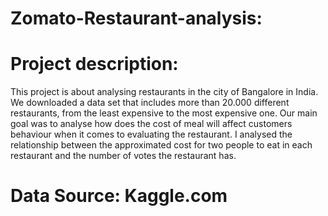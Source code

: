 # Zomato-Restaurant-analysis:
# Project description:

This project is about analysing restaurants in the city of Bangalore in India. We downloaded a data set that includes more than 20.000 different restaurants, from the least expensive to the most expensive one. 
Our main goal was to analyse how does the cost of meal will affect customers behaviour when it comes to evaluating the restaurant. I analysed the relationship between the approximated cost for two people to eat in each restaurant and the number of votes the restaurant has.

# Data Source: Kaggle.com
